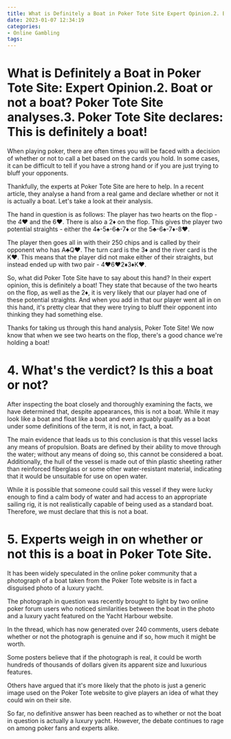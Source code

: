 ```yaml
---
title: What is Definitely a Boat in Poker Tote Site Expert Opinion.2. Boat or not a boat Poker Tote Site analyses.3. Poker Tote Site declares This is definitely a boat!
date: 2023-01-07 12:34:19
categories:
- Online Gambling
tags:
---
```



#  What is Definitely a Boat in Poker Tote Site: Expert Opinion.2. Boat or not a boat? Poker Tote Site analyses.3. Poker Tote Site declares: This is definitely a boat!

When playing poker, there are often times you will be faced with a decision of whether or not to call a bet based on the cards you hold. In some cases, it can be difficult to tell if you have a strong hand or if you are just trying to bluff your opponents.

Thankfully, the experts at Poker Tote Site are here to help. In a recent article, they analyse a hand from a real game and declare whether or not it is actually a boat. Let's take a look at their analysis.

The hand in question is as follows: The player has two hearts on the flop - the 4♥ and the 6♥. There is also a 2♦ on the flop. This gives the player two potential straights - either the 4♠-5♠-6♣-7♦ or the 5♣-6♠-7♦-8♥.

The player then goes all in with their 250 chips and is called by their opponent who has A♣Q♥. The turn card is the 3♦ and the river card is the K♥. This means that the player did not make either of their straights, but instead ended up with two pair - 4♥6♥2♦3♦K♥.

So, what did Poker Tote Site have to say about this hand? In their expert opinion, this is definitely a boat! They state that because of the two hearts on the flop, as well as the 2♦, it is very likely that our player had one of these potential straights. And when you add in that our player went all in on this hand, it's pretty clear that they were trying to bluff their opponent into thinking they had something else.

Thanks for taking us through this hand analysis, Poker Tote Site! We now know that when we see two hearts on the flop, there's a good chance we're holding a boat!

# 4. What's the verdict? Is this a boat or not? 

After inspecting the boat closely and thoroughly examining the facts, we have determined that, despite appearances, this is not a boat. While it may look like a boat and float like a boat and even arguably qualify as a boat under some definitions of the term, it is not, in fact, a boat.

The main evidence that leads us to this conclusion is that this vessel lacks any means of propulsion. Boats are defined by their ability to move through the water; without any means of doing so, this cannot be considered a boat. Additionally, the hull of the vessel is made out of thin plastic sheeting rather than reinforced fiberglass or some other water-resistant material, indicating that it would be unsuitable for use on open water.

While it is possible that someone could sail this vessel if they were lucky enough to find a calm body of water and had access to an appropriate sailing rig, it is not realistically capable of being used as a standard boat. Therefore, we must declare that this is not a boat.

# 5. Experts weigh in on whether or not this is a boat in Poker Tote Site.

It has been widely speculated in the online poker community that a photograph of a boat taken from the Poker Tote website is in fact a disguised photo of a luxury yacht.

The photograph in question was recently brought to light by two online poker forum users who noticed similarities between the boat in the photo and a luxury yacht featured on the Yacht Harbour website.

In the thread, which has now generated over 240 comments, users debate whether or not the photograph is genuine and if so, how much it might be worth.

Some posters believe that if the photograph is real, it could be worth hundreds of thousands of dollars given its apparent size and luxurious features.

Others have argued that it's more likely that the photo is just a generic image used on the Poker Tote website to give players an idea of what they could win on their site.

So far, no definitive answer has been reached as to whether or not the boat in question is actually a luxury yacht. However, the debate continues to rage on among poker fans and experts alike.